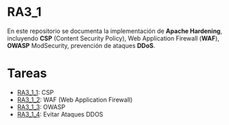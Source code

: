 # RA3_1

En este repositorio se documenta la implementación de **Apache Hardening**, incluyendo **CSP** (Content Security Policy), Web Application Firewall (**WAF**), **OWASP** ModSecurity, prevención de ataques **DDoS**.

# Tareas

* [RA3_1_1](RA3_1/RA3_1_1): CSP
* [RA3_1_2](RA3/RA3_1/RA3_1_2): WAF (Web Application Firewall)
* [RA3_1_3](RA3/RA3_1/RA3_1_3): OWASP
* [RA3_1_4](RA3/RA3_1/RA3_1_4): Evitar Ataques DDOS
